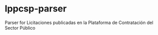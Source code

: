 # lppcsp-parser
Parser for  Licitaciones publicadas en la Plataforma de Contratación del Sector Público 
